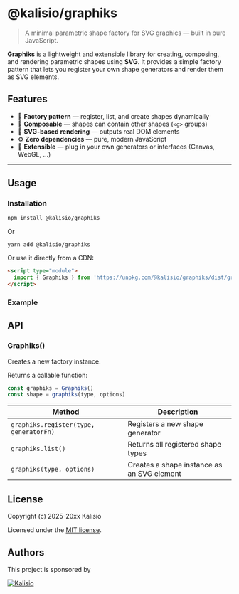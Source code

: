 # @kalisio/graphiks

> A minimal parametric shape factory for SVG graphics — built in pure JavaScript.

**Graphiks** is a lightweight and extensible library for creating, composing, and rendering parametric shapes using **SVG**.
It provides a simple factory pattern that lets you register your own shape generators and render them as SVG elements.

## Features

- 🧠 **Factory pattern** — register, list, and create shapes dynamically
- 🧩 **Composable** — shapes can contain other shapes (`<g>` groups)
- 🎨 **SVG-based rendering** — outputs real DOM elements
- ⚙️ **Zero dependencies** — pure, modern JavaScript
- 🔄 **Extensible** — plug in your own generators or interfaces (Canvas, WebGL, …)

---

## Usage

### Installation

```bash
npm install @kalisio/graphiks
```

Or

```
yarn add @kalisio/graphiks
```

Or use it directly from a CDN:

```html
<script type="module">
  import { Graphiks } from 'https://unpkg.com/@kalisio/graphiks/dist/graphiks.es.js'
</script>
```

### Example


## API

### Graphiks()

Creates a new factory instance.

Returns a callable function:

```js
const graphiks = Graphiks()
const shape = graphiks(type, options)
```

| Method                                 | Description                                |
| -------------------------------------- | ------------------------------------------ |
| `graphiks.register(type, generatorFn)` | Registers a new shape generator            |
| `graphiks.list()`                      | Returns all registered shape types         |
| `graphiks(type, options)`              | Creates a shape instance as an SVG element |


## License

Copyright (c) 2025-20xx Kalisio

Licensed under the [MIT license](LICENSE).

## Authors

This project is sponsored by

[![Kalisio](https://s3.eu-central-1.amazonaws.com/kalisioscope/kalisio/kalisio-logo-black-256x84.png)](https://kalisio.com)